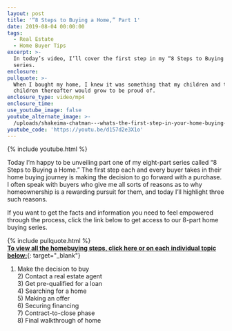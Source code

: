 ```yaml
---
layout: post
title: '“8 Steps to Buying a Home,” Part 1'
date: 2019-08-04 00:00:00
tags:
  - Real Estate
  - Home Buyer Tips
excerpt: >-
  In today’s video, I’ll cover the first step in my “8 Steps to Buying a Home”
  series.
enclosure:
pullquote: >-
  When I bought my home, I knew it was something that my children and their
  children thereafter would grow to be proud of.
enclosure_type: video/mp4
enclosure_time:
use_youtube_image: false
youtube_alternate_image: >-
  /uploads/shakeima-chatman---whats-the-first-step-in-your-home-buying-journey-youtube.jpg
youtube_code: 'https://youtu.be/d157d2e3X1o'
---
```


{% include youtube.html %}

Today I’m happy to be unveiling part one of my eight-part series called “8 Steps to Buying a Home.” The first step each and every buyer takes in their home buying journey is making the decision to go forward with a purchase. I often speak with buyers who give me all sorts of reasons as to why homeownership is a rewarding pursuit for them, and today I’ll highlight three such reasons.

If you want to get the facts and information you need to feel empowered through the process, click the link below to get access to our 8-part home buying series.

{% include pullquote.html %}<br>[**To view all the homebuying steps, click here or on each individual topic below:**](https://www.youtube.com/playlist?list=PLZf8TvU1OUVhp2nGorkIVGfjNQ7pt8QuO){: target="_blank"}

1) Make the decision to buy<br>2) Contact a real estate agent<br>3) Get pre-qualified for a loan<br>4) Searching for a home<br>5) Making an offer<br>6) Securing financing&nbsp;<br>7) Contract-to-close phase<br>8) Final walkthrough of home